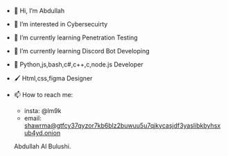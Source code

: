 - 👋 Hi, I’m Abdullah
- 👀 I’m interested in Cybersecuirty
- 🌱 I’m currently learning Penetration Testing
- 💞️ I’m currently learning Discord Bot Developing
- 🐍 Python,js,bash,c#,c++,c,node.js Developer
- 🖌️ Html,css,figma Designer 
- 📫 How to reach me: 
  - insta: @lm9k
  - email: shawrma@gtfcy37qyzor7kb6blz2buwuu5u7qjkycasjdf3yaslibkbyhsxub4yd.onion

  Abdullah Al Bulushi.
